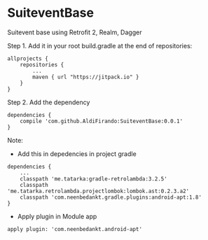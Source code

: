 # SuiteventBase
Suitevent base using Retrofit 2, Realm, Dagger

Step 1. Add it in your root build.gradle at the end of repositories:
```
allprojects {
    repositories {
        ...
        maven { url "https://jitpack.io" }
    }
}
```
  
Step 2. Add the dependency
```
dependencies {
    compile 'com.github.AldiFirando:SuiteventBase:0.0.1'
}
```

Note:

* Add this in depedencies in project gradle
```
dependencies {
    ...
    classpath 'me.tatarka:gradle-retrolambda:3.2.5'
    classpath 'me.tatarka.retrolambda.projectlombok:lombok.ast:0.2.3.a2'
    classpath 'com.neenbedankt.gradle.plugins:android-apt:1.8'
}
```

* Apply plugin in Module app
```
apply plugin: 'com.neenbedankt.android-apt'
```
